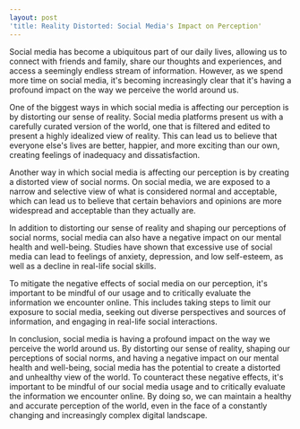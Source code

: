 ```yaml
---
layout: post
'title: Reality Distorted: Social Media's Impact on Perception'
---
```


Social media has become a ubiquitous part of our daily lives, allowing us to connect with friends and family, share our thoughts and experiences, and access a seemingly endless stream of information. However, as we spend more time on social media, it's becoming increasingly clear that it's having a profound impact on the way we perceive the world around us.

One of the biggest ways in which social media is affecting our perception is by distorting our sense of reality. Social media platforms present us with a carefully curated version of the world, one that is filtered and edited to present a highly idealized view of reality. This can lead us to believe that everyone else's lives are better, happier, and more exciting than our own, creating feelings of inadequacy and dissatisfaction.

Another way in which social media is affecting our perception is by creating a distorted view of social norms. On social media, we are exposed to a narrow and selective view of what is considered normal and acceptable, which can lead us to believe that certain behaviors and opinions are more widespread and acceptable than they actually are.

In addition to distorting our sense of reality and shaping our perceptions of social norms, social media can also have a negative impact on our mental health and well-being. Studies have shown that excessive use of social media can lead to feelings of anxiety, depression, and low self-esteem, as well as a decline in real-life social skills.

To mitigate the negative effects of social media on our perception, it's important to be mindful of our usage and to critically evaluate the information we encounter online. This includes taking steps to limit our exposure to social media, seeking out diverse perspectives and sources of information, and engaging in real-life social interactions.

In conclusion, social media is having a profound impact on the way we perceive the world around us. By distorting our sense of reality, shaping our perceptions of social norms, and having a negative impact on our mental health and well-being, social media has the potential to create a distorted and unhealthy view of the world. To counteract these negative effects, it's important to be mindful of our social media usage and to critically evaluate the information we encounter online. By doing so, we can maintain a healthy and accurate perception of the world, even in the face of a constantly changing and increasingly complex digital landscape.

